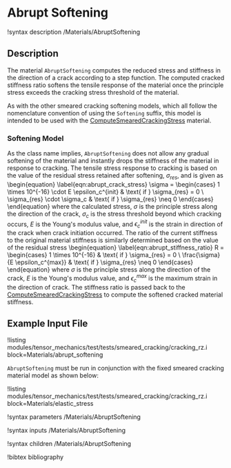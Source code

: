 # Abrupt Softening

!syntax description /Materials/AbruptSoftening

## Description

The material `AbruptSoftening` computes the reduced stress and stiffness
in the direction of a crack according to a step function. The computed
cracked stiffness ratio softens the tensile response of the material once the
principle stress exceeds the cracking stress threshold of the material.

As with the other smeared cracking softening models, which all follow the
nomenclature convention of using the `Softening` suffix, this model is intended
to be used with the [ComputeSmearedCrackingStress](/ComputeSmearedCrackingStress.md)
material.

### Softening Model

As the class name implies, `AbruptSoftening` does not allow any gradual softening
of the material and instantly drops the stiffness of the material in response to
cracking.
The tensile stress response to cracking is based on the value of the residual
stress retained after softening, $\sigma_{res}$, and is given as
\begin{equation}
  \label{eqn:abrupt_crack_stress}
  \sigma = \begin{cases}
            1 \times 10^{-16} \cdot E \epsilon_c^{init} & \text{ if } \sigma_{res} = 0 \\
            \sigma_{res} \cdot \sigma_c & \text{ if } \sigma_{res} \neq 0
           \end{cases}
\end{equation}
where the calculated stress, $\sigma$ is the principle stress along the direction
of the crack, $\sigma_c$ is the stress threshold beyond which cracking occurs,
$E$ is the Young's modulus value, and $\epsilon_c^{init}$ is the strain in
direction of the crack when crack initiation occurred.
The ratio of the current stiffness to the original material stiffness is
similarly determined based on the value of the residual stress
\begin{equation}
  \label{eqn:abrupt_stiffness_ratio}
  R = \begin{cases}
        1 \times 10^{-16} & \text{ if } \sigma_{res} = 0 \\
        \frac{\sigma}{E \epsilon_c^{max}} & \text{ if } \sigma_{res} \neq 0
       \end{cases}
\end{equation}
where $\sigma$ is the principle stress along the direction of the crack,
$E$ is the Young's modulus value, and $\epsilon_c^{max}$ is the maximum strain
in the direction of crack.
The stiffness ratio is passed back to the
[ComputeSmearedCrackingStress](/ComputeSmearedCrackingStress.md)
to compute the softened cracked material stiffness.


## Example Input File

!listing modules/tensor_mechanics/test/tests/smeared_cracking/cracking_rz.i block=Materials/abrupt_softening

`AbruptSoftening` must be run in conjunction with the fixed smeared cracking material model as shown below:

!listing modules/tensor_mechanics/test/tests/smeared_cracking/cracking_rz.i block=Materials/elastic_stress

!syntax parameters /Materials/AbruptSoftening

!syntax inputs /Materials/AbruptSoftening

!syntax children /Materials/AbruptSoftening

!bibtex bibliography
